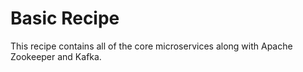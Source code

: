 # Basic Recipe
This recipe contains all of the core microservices along with Apache Zookeeper and Kafka.